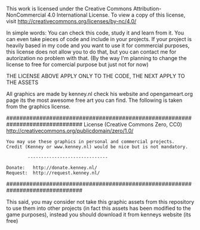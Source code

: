 This work is licensed under the Creative Commons Attribution-NonCommercial 4.0 International License. 
To view a copy of this license, visit http://creativecommons.org/licenses/by-nc/4.0/

In simple words: You can check this code, study it and learn from it. You can even take pieces of code and include in your projects.
If your project is heavily based in my code and you want to use it for commercial purposes, this license does not allow you to do
that, but you can contact me for autorization no problem with that. (By the way I'm planning to change the license to free for comercial purpose but just not for now)

THE LICENSE ABOVE APPLY ONLY TO THE CODE, THE NEXT APPLY TO THE ASSETS

All graphics are made by kenney.nl check his website and opengameart.org page its the most awesome free art you can find. The following is taken from the graphics license.

###############################################################################
	License (Creative Commons Zero, CC0)
	http://creativecommons.org/publicdomain/zero/1.0/

	You may use these graphics in personal and commercial projects.
	Credit (Kenney or www.kenney.nl) would be nice but is not mandatory.

			------------------------------

	Donate:   http://donate.kenney.nl/
	Request:  http://request.kenney.nl/
###############################################################################

This said, you may consider not take this graphic assets from this repository to use them into other projects (in fact this assets has been modified to the game purposes), instead you should download it from kenneys website (its free)
